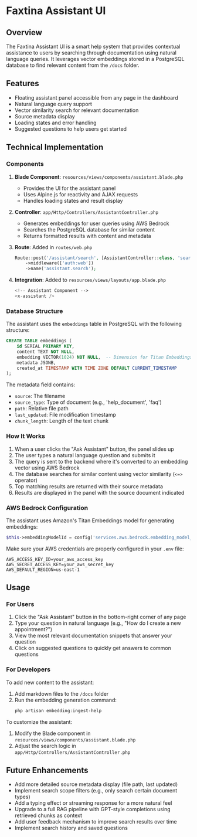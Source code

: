 # Faxtina Assistant UI

## Overview

The Faxtina Assistant UI is a smart help system that provides contextual assistance to users by searching through documentation using natural language queries. It leverages vector embeddings stored in a PostgreSQL database to find relevant content from the `/docs` folder.

## Features

- Floating assistant panel accessible from any page in the dashboard
- Natural language query support
- Vector similarity search for relevant documentation
- Source metadata display
- Loading states and error handling
- Suggested questions to help users get started

## Technical Implementation

### Components

1. **Blade Component**: `resources/views/components/assistant.blade.php`
   - Provides the UI for the assistant panel
   - Uses Alpine.js for reactivity and AJAX requests
   - Handles loading states and result display

2. **Controller**: `app/Http/Controllers/AssistantController.php`
   - Generates embeddings for user queries using AWS Bedrock
   - Searches the PostgreSQL database for similar content
   - Returns formatted results with content and metadata

3. **Route**: Added in `routes/web.php`
   ```php
   Route::post('/assistant/search', [AssistantController::class, 'search'])
       ->middleware(['auth:web'])
       ->name('assistant.search');
   ```

4. **Integration**: Added to `resources/views/layouts/app.blade.php`
   ```php
   <!-- Assistant Component -->
   <x-assistant />
   ```

### Database Structure

The assistant uses the `embeddings` table in PostgreSQL with the following structure:

```sql
CREATE TABLE embeddings (
    id SERIAL PRIMARY KEY,
    content TEXT NOT NULL,
    embedding VECTOR(1024) NOT NULL,  -- Dimension for Titan Embeddings v2 model
    metadata JSONB,
    created_at TIMESTAMP WITH TIME ZONE DEFAULT CURRENT_TIMESTAMP
);
```

The metadata field contains:
- `source`: The filename
- `source_type`: Type of document (e.g., 'help_document', 'faq')
- `path`: Relative file path
- `last_updated`: File modification timestamp
- `chunk_length`: Length of the text chunk

### How It Works

1. When a user clicks the "Ask Assistant" button, the panel slides up
2. The user types a natural language question and submits it
3. The query is sent to the backend where it's converted to an embedding vector using AWS Bedrock
4. The database searches for similar content using vector similarity (`<=>` operator)
5. Top matching results are returned with their source metadata
6. Results are displayed in the panel with the source document indicated

### AWS Bedrock Configuration

The assistant uses Amazon's Titan Embeddings model for generating embeddings:

```php
$this->embeddingModelId = config('services.aws.bedrock.embedding_model_id', 'amazon.titan-embed-text-v2:0');
```

Make sure your AWS credentials are properly configured in your `.env` file:

```
AWS_ACCESS_KEY_ID=your_aws_access_key
AWS_SECRET_ACCESS_KEY=your_aws_secret_key
AWS_DEFAULT_REGION=us-east-1
```

## Usage

### For Users

1. Click the "Ask Assistant" button in the bottom-right corner of any page
2. Type your question in natural language (e.g., "How do I create a new appointment?")
3. View the most relevant documentation snippets that answer your question
4. Click on suggested questions to quickly get answers to common questions

### For Developers

To add new content to the assistant:

1. Add markdown files to the `/docs` folder
2. Run the embedding generation command:
   ```bash
   php artisan embedding:ingest-help
   ```

To customize the assistant:

1. Modify the Blade component in `resources/views/components/assistant.blade.php`
2. Adjust the search logic in `app/Http/Controllers/AssistantController.php`

## Future Enhancements

- Add more detailed source metadata display (file path, last updated)
- Implement search scope filters (e.g., only search certain document types)
- Add a typing effect or streaming response for a more natural feel
- Upgrade to a full RAG pipeline with GPT-style completions using retrieved chunks as context
- Add user feedback mechanism to improve search results over time
- Implement search history and saved questions
